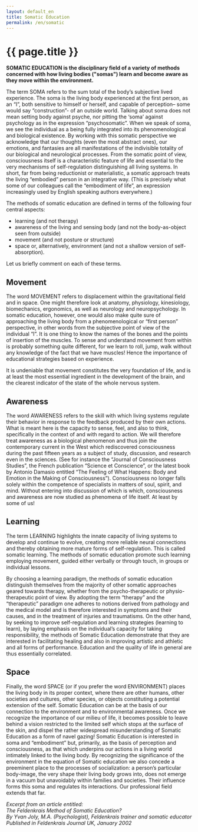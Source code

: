 ```yaml
---
layout: default_en
title: Somatic Education
permalink: /en/somatic
---
```


# {{ page.title }}  

**SOMATIC EDUCATION is the disciplinary field of a variety of methods concerned with how living bodies ("somas") learn and become aware as they move within the environment.**

The term SOMA refers to the sum total of the body’s subjective lived experience.
The soma is the living body experienced at the first person, as an “I”, both sensitive to himself or herself, and capable of perception– some would say “construction”- of an outside world. 
Talking about soma does not mean setting body against psyche, nor pitting the ‘soma’ against psychology as in the expression “psychosomatic”. 
When we speak of soma, we see the individual as a being fully integrated into its phenomenological and biological existence. By working with this somatic perspective we acknowledge that our thoughts (even the most abstract ones), our emotions, and fantasies are all manifestations of the indivisible totality of our biological and neurological processes. 
From the somatic point of view, consciousness itself is a characteristic feature of life and essential to the very mechanisms of self-regulation distinguishing all living systems. 
In short, far from being reductionist or materialistic, a somatic approach treats the living “embodied” person in an integrative way. 
(This is precisely what some of our colleagues call the “embodiment of life”, an expression increasingly used by English speaking authors everywhere.)

The methods of somatic education are defined in terms of the following four central aspects:

* learning (and not therapy)
* awareness of the living and sensing body (and not the body-as-object seen from outside)
* movement (and not posture or structure)
* space or, alternatively, environment (and not a shallow version of self-absorption).

Let us briefly comment on each of these terms.

## Movement

The word MOVEMENT refers to displacement within the gravitational field and in space. 
One might therefore look at anatomy, physiology, kinesiology, biomechanics, ergonomics, as well as neurology and neuropsychology. 
In somatic education, however, one would also make quite sure of approaching the living body from a phenomenological or “first person” perspective, in other words from the subjective point of view of the individual “I”. 
It is one thing to know the names of the bones and the points of insertion of the muscles. 
To sense and understand movement from within is probably something quite different, for we learn to roll, jump, walk without any knowledge of the fact that we have muscles! Hence the importance of educational strategies based on experience.

It is undeniable that movement constitutes the very foundation of life, and is at least the most essential ingredient in the development of the brain, and the clearest indicator of the state of the whole nervous system.

## Awareness

The word AWARENESS refers to the skill with which living systems regulate their behavior in response to the feedback produced by their own actions. 
What is meant here is the capacity to sense, feel, and also to think, specifically in the context of and with regard to action. 
We will therefore treat awareness as a biological phenomenon and thus join the contemporary current in the West which rediscovered consciousness during the past fifteen years as a subject of study, discussion, and research even in the sciences. 
(See for instance the “Journal of Consciousness Studies”, the French publication “Science et Conscience”, or the latest book by Antonio Damasio entitled “The Feeling of What Happens: Body and Emotion in the Making of Consciousness”).
Consciousness no longer falls solely within the competence of specialists in matters of soul, spirit, and mind. 
Without entering into discussion of which is which, consciousness and awareness are now studied as phenomena of life itself. 
At least by some of us!

## Learning

The term LEARNING highlights the innate capacity of living systems to develop and continue to evolve, creating more reliable neural connections and thereby obtaining more mature forms of self-regulation. 
This is called somatic learning. 
The methods of somatic education promote such learning employing movement, guided either verbally or through touch, in groups or individual lessons.

By choosing a learning paradigm, the methods of somatic education distinguish themselves from the majority of other somatic approaches geared towards therapy, whether from the psycho-therapeutic or physio-therapeutic point of view. 
By adopting the term “therapy” and the “therapeutic” paradigm one adheres to notions derived from pathology and the medical model and is therefore interested in symptoms and their causes, and in the treatment of injuries and traumatisms. 
On the other hand, by seeking to improve self-regulation and learning strategies (learning to learn), by laying emphasis on the individual’s capacity for taking responsibility, the methods of Somatic Education demonstrate that they are interested in facilitating healing and also in improving artistic and athletic and all forms of performance. 
Education and the quality of life in general are thus essentially correlated.

## Space

Finally, the word SPACE (or if you prefer the word ENVIRONMENT) places the living body in its proper context, where there are other humans, other societies and cultures, other species, or objects constituting a potential extension of the self. 
Somatic Education can be at the basis of our connection to the environment and to environmental awareness. 
Once we recognize the importance of our milieu of life, it becomes possible to leave behind a vision restricted to the limited self which stops at the surface of the skin, and dispel the rather widespread misunderstanding of Somatic Education as a form of navel gazing! Somatic Education is interested in soma and “embodiment” but, primarily, as the basis of perception and consciousness, as that which underpins our actions in a living world intimately linked to the living body. 
By recognizing the significance of the environment in the equation of Somatic education we also concede a preeminent place to the processes of socialization: a person’s particular body-image, the very shape their living body grows into, does not emerge in a vacuum but unavoidably within families and societies. 
Their influence forms this soma and regulates its interactions. 
Our professional field extends that far.

*Excerpt from an article entitled:<br>
The Feldenkrais Method of Somatic Education?<br>
By Yvan Joly, M.A. (Psychologist), Feldenkrais trainer and somatic educator<br>
Published in Feldenkrais Journal UK, January 2002*
